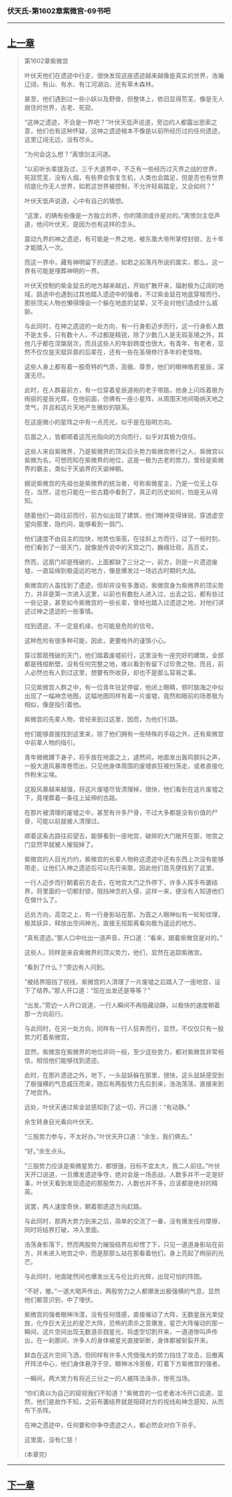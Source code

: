 ### 伏天氏-第1602章紫微宫-69书吧

--------
[上一章](./dc8ee19c6ea8da7759062bdc0c177502.md)
--------


>
>
>
>第1602章紫微宫
>
>叶伏天他们在遗迹中行走，很快发现这座遗迹越来越像是真实的世界，浩瀚辽阔，有山、有水、有江河湖泊、还有草木森林。
>
>甚至，他们遇到过一些小妖以及野兽，但整体上，依旧显得荒芜，像是无人居住的世界，古老、死寂。
>
>“这神之遗迹，不会是一界吧？”叶伏天低声说道，旁边的人都露出思索之意，他们也有这种怀疑，这神之遗迹根本不像是以前所经历过的任何遗迹，这里辽阔无边，没有尽头。
>
>“为何会这么想？”离恨剑主问道。
>
>“以前听长辈提及过，三千大道界中，不乏有一些经历过灭界之战的世界，死寂荒芜，没有人烟，有些界会恢复生机，人类也会踏足，但是否也有世界彻底化作无人世界，如若这世界被控制，不允许轻易踏足，又会如何？”
>
>叶伏天低声说道，心中有自己的猜想。
>
>“这里，的确有些像是一方独立的界，你的猜测或许是对的。”离恨剑主低声道，他问叶伏天，是因为也有这样的念头。
>
>震动九界的神之遗迹，有可能是一界之地，被东凰大帝所掌控封锁，五十年才能踏入一次。
>
>而这一界中，藏有神明留下的遗迹，如若之前落月所说的属实，那么，这一界有可能是埋葬神明的一界。
>
>叶伏天控制的紫金鼠去的地方越来越远，开始扩散开来，辐射极为辽阔的地域，路途中也遇到过其他踏入遗迹中的强者，不过紫金鼠在地底穿梭而行，那些顶尖人物也懒得理会一个躲在地底的鼠辈，又不会对他们造成什么威胁。
>
>与此同时，在神之遗迹的一处方向，有一行身影迈步而行，这一行身影人数不是太多，只有数十人，不过都是精锐，除了少数几人是无瑕圣境之外，其他几乎都在涅槃层次，而且这些人的年龄跨度也很大，有青年、有老者，显然不仅仅是天赋异禀的后辈在，还有一些在圣境修行多年的老怪物。
>
>这些人身上都有着一股奇特的气质，高傲、尊贵，他们的眼神皓若星辰，深邃无尽。
>
>此时，在人群最前方，有一位穿着星辰道袍的老子带路，他身上闪烁着极为绚丽的星辰光辉，在他前面，仿佛有一座小星阵，从周围天地间吸纳天地之灵气，并且和这片天地产生微妙的联系。
>
>在这座微小的星阵之中有一点亮光，似乎是在指明方向。
>
>后面之人，皆都顺着这亮光指向的方向而行，似乎对其极为信任。
>
>这些人来自紫微界，乃是紫微界的顶尖巨头势力紫微宫修行之人，紫微宫以紫微为名，可想而知在紫微界的地位，这是一极为古老的势力，曾经是紫微界的霸主，类似于天谕界的天谕神朝。
>
>据说紫微宫的先祖也是紫微界的统治者，号称紫微星主，乃是一位无上存在，当然，这也只能在一些古籍中看到了，真正的历史如何，怕是无从得知。
>
>随着他们一路往前而行，前方似出现了建筑，他们眼神变得锋锐，穿透虚空望向那里，隐约间，能够看到一扇门。
>
>他们速度不由自主的加快，地势也渐高，在往斜上方而行，过了一些时刻，他们看到了一扇天门，就像是传说中的天宫之门，巍峨壮观，高百丈。
>
>然而，这扇门却是残破的，上面都缺了三分之一，前方，则是一片遗迹废墟，一直延绵到极遥远的地方，像是爆发过一场远古时期的大战。
>
>紫微宫的人虽找到了遗迹，但却并没有多激动，紫微宫身为紫微界的顶尖势力，并非是第一次进入这里，以前也有数批人进入过，出去之后，都有些过一些记录，甚至如今紫微宫的一些长辈，曾经也踏入过遗迹之地，对他们讲述过神之遗迹的一些事情。
>
>找到遗迹，不一定是机缘，也可能是危险的信号。
>
>这种危险有很多种可能，因此，更要格外的谨慎小心。
>
>穿过那扇残破的天门，他们踏着废墟前行，这里没有一座完好的建筑，全部都是残桓断壁，没有任何完整之地，难以看到有留下过珍贵之物，而且，前人必然也有人到过这里，想要有所收获，却也不是那么容易之事。
>
>只见紫微宫人群之中，有一位青年驻足停留，他闭上眼睛，顿时脑海之中似出现了一幅神念地图，这幅地图同样有着一片废墟，竟然和眼前的场景极为相似，像是指引着他。
>
>紫微宫的先辈人物，曾经来到过这里，因而，为他们引路。
>
>他们能够直接找到这里来，除了他们拥有一些特殊的手段之外，还有紫微宫中前辈人物的指引。
>
>青年微微蹲下身子，将手放在地面之上，遽然间，地面发出轰鸣颤抖之声，一股大道风暴席卷而出，只见他身体周围的废墟疯狂被扫荡走，或者直接化作粉末尘埃。
>
>这股风暴越来越强，将这片废墟尽皆清理掉，很快，他们看到在这片废墟之下，竟埋葬着一条往上延伸的古路。
>
>在那片被清理的废墟之中，甚至有许多尸骨，不过大多都是没有价值的尸骨，可能以前就被人清理过。
>
>顺着这条古路往前望去，能够看到一座地宫，破碎的大门敞开在那，地宫之门显然早就被人摧毁掉了。
>
>紫微宫的人目光灼灼，紫微宫的长辈人物称这遗迹中还有东西上次没有能够带走，让他们入神之遗迹后可以先行来取，因此他们首先便找到了这里。
>
>一行人迈步而行朝着前方走去，在地宫大门之外停下，许多人挥手布置结界，将里面的一切都封锁，阻挡神念的入侵，这样一来，便没有人知道他们在做什么了。
>
>远处方向，高空之上，有一行身影站在那，为首之人眼神似有一轮轮纹理，极其妖异，释放出空间神光，直接无视距离看向极为遥远的地方。
>
>“真有遗迹。”那人口中吐出一道声音，开口道：“看来，跟着紫微宫是对的。”
>
>这些人，同样是来自紫微界的顶尖势力，他们，显然在追踪紫微宫。
>
>“看到了什么？”旁边有人问到。
>
>“被结界阻挡了视线，紫微宫的人清理了一片废墟之后踏入了一座地宫，设下了结界。”那人开口道：“现在出发还是等等？”
>
>“出发。”旁边一人开口说道，一行人瞬间不再隐藏动静，以极快的速度朝着那一方向前行。
>
>与此同时，在另一处方向，同样有一行人狂奔而行，显然，不仅仅只有一股势力盯着紫微宫。
>
>显然，紫微宫在紫微界的地位非同一般，至少这些势力，都对紫微宫非常相信，相信他们能够找到遗迹。
>
>此时，在那片遗迹之外，地下，一头鼠妖躲在那里，很快，这头鼠妖感受到了极强横的气息威压而来，随后有两股势力先后到来，浩浩荡荡，直接来到了地宫外。
>
>远处，叶伏天通过紫金鼠感知到了这一切，开口道：“有动静。”
>
>余生转身目光看向叶伏天。
>
>“三股势力参与，不太好办。”叶伏天开口道：“余生，我们俩去。”
>
>“好。”余生点头。
>
>“三股势力应该是紫微星势力，都很强，目标不宜太大，我二人前往。”叶伏天开口说道，一旦爆发遗迹争夺，绝对会是一场恶战，人数多并不一定是好事，叶伏天看到发现遗迹的那股势力，人数也并不多，应该都是绝对的精英。
>
>说罢，两人速度奇快，朝着那遗迹方向赶路。
>
>与此同时，那两大势力到来之后，简单的交流了一番，没有爆发任何摩擦，同时将结界打破，冲入里面。
>
>浩荡身影落下，然而两股势力摧毁结界后却愣了下，只见一道道身影站在前方，并未进入地宫之中，而是那那么站在那看着他们，身上亮起了绚丽的光芒。
>
>与此同时，地面陡然间也爆发出无与伦比的光辉，出现可怕的阵图。
>
>“不好，撤。”一道大喝声传出，两股势力之人都爆发出极强横的气息，显然他们都意识到，中了埋伏。
>
>紫微宫的强者眼神冷漠，没有任何情感，直接催动了大阵，无数星辰光束绽放，化作巨大无比的星芒大阵，恐怖的肃杀之意爆发，星芒大阵催动的那一瞬间，这片空间出现无数道杀戮星光，将虚空切割开来，一道道惨叫声传出，在一刹那间，许多人的身体被星光直接斩断，身体都被斩裂开来。
>
>鲜血在这片空间飞洒，但同样有许多人凭借强大的势力挡住了攻击，后撤离开阵法中心，他们身体悬浮于空，眼神冰冷至极，盯着下方紫微宫的强者。
>
>一瞬间，两大势力有将近三分之一的人被阵法诛杀，惨死当场。
>
>“你们真以为自己的窥视我们不知道？”紫微宫的一位老者冰冷开口说道，显然，他们是故作不知，之前布置结界就是阻碍对方的视线和神念感知，从而布下杀阵。
>
>在神之遗迹中，任何要和你争夺遗迹之人，都必然会对你下杀手。
>
>这里面，没有仁慈！
>
>(本章完)
>
>

--------
[下一章](./d8fe76f74793a7805afbad95208853bf.md)
--------
